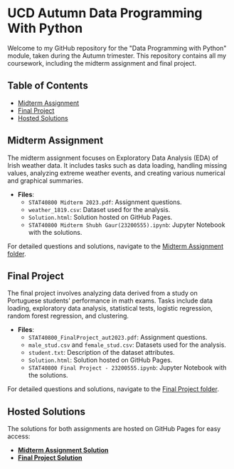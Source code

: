 # UCD Autumn Data Programming With Python

Welcome to my GitHub repository for the "Data Programming with Python" module, taken during the Autumn trimester. This repository contains all my coursework, including the midterm assignment and final project.

## Table of Contents
- [Midterm Assignment](#midterm-assignment)
- [Final Project](#final-project)
- [Hosted Solutions](#hosted-solutions)

## Midterm Assignment
The midterm assignment focuses on Exploratory Data Analysis (EDA) of Irish weather data. It includes tasks such as data loading, handling missing values, analyzing extreme weather events, and creating various numerical and graphical summaries.

- **Files**:
  - `STAT40800 Midterm 2023.pdf`: Assignment questions.
  - `weather_1819.csv`: Dataset used for the analysis.
  - `Solution.html`: Solution hosted on GitHub Pages.
  - `STAT40800 Midterm Shubh Gaur(23200555).ipynb`: Jupyter Notebook with the solutions.

For detailed questions and solutions, navigate to the [Midterm Assignment folder](Midterm%20Assignment).

## Final Project
The final project involves analyzing data derived from a study on Portuguese students' performance in math exams. Tasks include data loading, exploratory data analysis, statistical tests, logistic regression, random forest regression, and clustering.

- **Files**:
  - `STAT40800_FinalProject_aut2023.pdf`: Assignment questions.
  - `male_stud.csv` and `female_stud.csv`: Datasets used for the analysis.
  - `student.txt`: Description of the dataset attributes.
  - `Solution.html`: Solution hosted on GitHub Pages.
  - `STAT40800 Final Project - 23200555.ipynb`: Jupyter Notebook with the solutions.

For detailed questions and solutions, navigate to the [Final Project folder](Final%20Project).

## Hosted Solutions
The solutions for both assignments are hosted on GitHub Pages for easy access:

- **[Midterm Assignment Solution](https://yourgithubusername.github.io/yourrepositoryname/Midterm%20Assignment/Solution.html)**
- **[Final Project Solution](https://yourgithubusername.github.io/yourrepositoryname/Final%20Project/Solution.html)**
